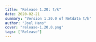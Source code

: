 ```yaml
---
title: "Release 1.20: t/k" 
date: 2020-02-21
summary: "Version 1.20.0 of Netdata t/k" 
author: "Joel Hans" 
cover: "release-1.20.0.png" 
tags: ["Release"]
---
```


